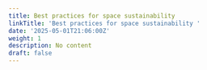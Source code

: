 ```yaml
---
title: Best practices for space sustainability
linkTitle: 'Best practices for space sustainability '
date: '2025-05-01T21:06:00Z'
weight: 1
description: No content
draft: false
---
```



